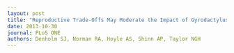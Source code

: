 ```yaml
---
layout: post
title: "Reproductive Trade-Offs May Moderate the Impact of Gyrodactylus salaris in Warmer Climates."
date: 2013-10-30
journal: PLoS ONE
authors: Denholm SJ, Norman RA, Hoyle AS, Shinn AP, Taylor NGH
---
```


